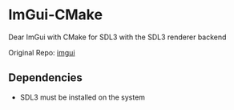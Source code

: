 # ImGui-CMake
Dear ImGui with CMake for SDL3 with the SDL3 renderer backend

Original Repo:  [imgui](https://github.com/ocornut/imgui)

## Dependencies

- SDL3 must be installed on the system